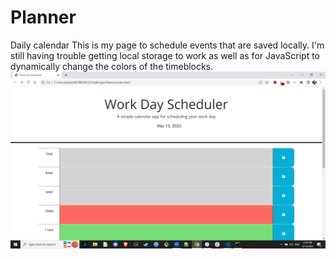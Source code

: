 # Planner

Daily calendar
This is my page to schedule events that are saved locally. I'm still having trouble getting local storage to work as well as for JavaScript to dynamically change the colors of the timeblocks.
![Daily planner page](Planner.png)

